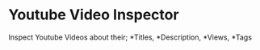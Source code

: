 # Youtube Video Inspector
Inspect Youtube Videos about their;
 *Titles,
 *Description,
 *Views,
 *Tags
